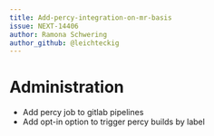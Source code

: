 ```yaml
---
title: Add-percy-integration-on-mr-basis
issue: NEXT-14406
author: Ramona Schwering
author_github: @leichteckig
---
```

# Administration
* Add percy job to gitlab pipelines
* Add opt-in option to trigger percy builds by label
